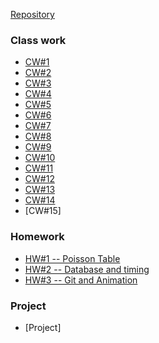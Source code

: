 [Repository](https://github.com/Mertiq/Advanced-Programming)

### Class work

* [CW#1](https://mertiq.github.io/Advanced-Programming/CW01/length_conversion.html)
* [CW#2](https://mertiq.github.io/Advanced-Programming/CW01/Counting.html)
* [CW#3](https://mertiq.github.io/Advanced-Programming/CW02/chap4.html)
* [CW#4](https://mertiq.github.io/Advanced-Programming/CW04/CW4.html)
* [CW#5](https://mertiq.github.io/Advanced-Programming/CW05/CW5.html)
* [CW#6](https://mertiq.github.io/Advanced-Programming/CW06/index.html)
* [CW#7](https://mertiq.github.io/Advanced-Programming/CW07/students.html)
* [CW#8](https://mertiq.github.io/Advanced-Programming/CW08/cv8.html)
* [CW#9](https://mertiq.github.io/Advanced-Programming/CW09/index.html)
* [CW#10](https://mertiq.github.io/Advanced-Programming/CW10/cw10.html)
* [CW#11](https://mertiq.github.io/Advanced-Programming/CW11/Event_listeners.html)
* [CW#12](https://mertiq.github.io/Advanced-Programming/CW12/CW12.html)
* [CW#13](https://mertiq.github.io/Advanced-Programming/CW14/CW14.html)
* [CW#14](https://mertiq.github.io/Advanced-Programming/CW14/CW14.html)
* [CW#15]

### Homework

* [HW#1 -- Poisson Table](https://mertiq.github.io/Advanced-Programming/HW1/Poisson%20Table.html)
* [HW#2 -- Database and timing](https://mertiq.github.io/Advanced-Programming/HW2/hw2.html)
* [HW#3 -- Git and Animation](https://mertiq.github.io/305/anim/Animation)

### Project

* [Project]
